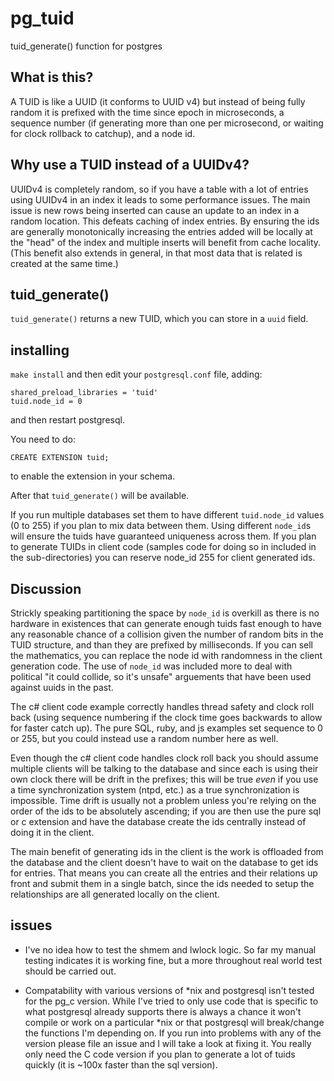 # pg_tuid
tuid_generate() function for postgres

## What is this?
A TUID is like a UUID (it conforms to UUID v4) but instead of being fully random it is prefixed with
the time since epoch in microseconds, a sequence number (if generating more than one per microsecond, or
waiting for clock rollback to catchup), and a node id.

## Why use a TUID instead of a UUIDv4?
UUIDv4 is completely random, so if you have a table with a lot of entries using UUIDv4 in an index it leads to
some performance issues. The main issue is new rows being inserted can cause an update to an index in a random
location. This defeats caching of index entries. By ensuring the ids are generally monotonically increasing
the entries added will be locally at the "head" of the index and multiple inserts will benefit from cache
locality. (This benefit also extends in general, in that most data that is related is created at the same time.)

## tuid_generate()

`tuid_generate()` returns a new TUID, which you can store in a `uuid` field.

## installing

`make install` and then edit your `postgresql.conf` file, adding:

    shared_preload_libraries = 'tuid'
    tuid.node_id = 0
    
and then restart postgresql.

You need to do:

    CREATE EXTENSION tuid;

to enable the extension in your schema.

After that `tuid_generate()` will be available.

If you run multiple databases set them to have different `tuid.node_id` values (0 to 255) if you plan to mix data
between them. Using different `node_id`s will ensure the tuids have guaranteed uniqueness across them. If you plan to
generate TUIDs in client code (samples code for doing so in included in the sub-directories) you can reserve node_id
255 for client generated ids.

## Discussion

Strickly speaking partitioning the space by `node_id` is overkill as there is no hardware in existences that can 
generate enough tuids fast enough to have any reasonable chance of a collision given the number of random bits in
the TUID structure, and than they are prefixed by milliseconds. If you can sell the mathematics, you can replace
the node id with randomness in the client generation code. The use of `node_id` was included more to deal with
political "it could collide, so it's unsafe" arguements that have been used against uuids in the past.

The c# client code example correctly handles thread safety and clock roll back (using sequence numbering if the
clock time goes backwards to allow for faster catch up). The pure SQL, ruby, and js examples set sequence to 0 or
255, but you could instead use a random number here as well.

Even though the c# client code handles clock roll back you should assume multiple clients will be talking to the
database and since each is using their own clock there will be drift in the prefixes; this will be true *even* if
you use a time synchronization system (ntpd, etc.) as a true synchronization is impossible. Time drift is usually
not a problem unless you're relying on the order of the ids to be absolutely ascending; if you are then use the
pure sql or c extension and have the database create the ids centrally instead of doing it in the client.

The main benefit of generating ids in the client is the work is offloaded from the database and the client doesn't
have to wait on the database to get ids for entries. That means you can create all the entries and their relations
up front and submit them in a single batch, since the ids needed to setup the relationships are all generated
locally on the client.

## issues

- I've no idea how to test the shmem and lwlock logic. So far my manual testing indicates it is working fine, but
a more throughout real world test should be carried out.

- Compatability with various versions of *nix and postgresql isn't tested for the pg_c version. While I've tried
to only use code that is specific to what postgresql already supports there is always a chance it won't compile
or work on a particular *nix or that postgresql will break/change the functions I'm depending on. If you run
into problems with any of the version please file an issue and I will take a look at fixing it. You really only
need the C code version if you plan to generate a lot of tuids quickly (it is ~100x faster than the sql version).
